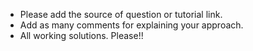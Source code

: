 * Please add the source of question or tutorial link.
* Add as many comments for explaining your approach.
* All working solutions. Please!!
